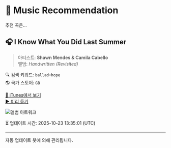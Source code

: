 
# 🎵 Music Recommendation

추천 곡은...

## 🎧 I Know What You Did Last Summer  
> 아티스트: **Shawn Mendes & Camila Cabello**  
> 앨범: _Handwritten (Revisited)_  

🔍 검색 키워드: `ballad+hope`  
🌎 국가 스토어: `GB`

[🔗 iTunes에서 보기](https://music.apple.com/gb/album/i-know-what-you-did-last-summer/1440843842?i=1440844273&uo=4)  
[▶️ 미리 듣기](https://audio-ssl.itunes.apple.com/itunes-assets/AudioPreview116/v4/7a/17/ec/7a17ec25-cc4f-aa42-5b57-75f7e473a1a4/mzaf_9600246478734057800.plus.aac.p.m4a)

![앨범 아트워크](https://is1-ssl.mzstatic.com/image/thumb/Music115/v4/e3/d4/de/e3d4def5-886e-da47-e1cf-568566510b53/15UMGIM62454.rgb.jpg/100x100bb.jpg)

⏳ 업데이트 시간: 2025-10-23 13:35:01 (UTC)

---
자동 업데이트 봇에 의해 관리됩니다.
